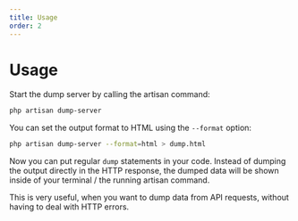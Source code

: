 ```yaml
---
title: Usage
order: 2
---
```


# Usage

Start the dump server by calling the artisan command:

```bash
php artisan dump-server
```

You can set the output format to HTML using the `--format` option:

```bash
php artisan dump-server --format=html > dump.html
```

Now you can put regular `dump` statements in your code. Instead of dumping the output directly in the HTTP response, the dumped data will be shown inside of your terminal / the running artisan command.

This is very useful, when you want to dump data from API requests, without having to deal with HTTP errors.